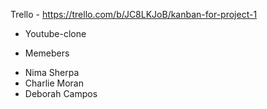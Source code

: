 Trello - https://trello.com/b/JC8LKJoB/kanban-for-project-1

- Youtube-clone

* Memebers

- Nima Sherpa
- Charlie Moran
- Deborah Campos
